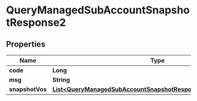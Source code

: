 

# QueryManagedSubAccountSnapshotResponse2


## Properties

| Name | Type | Description | Notes |
|------------ | ------------- | ------------- | -------------|
|**code** | **Long** |  |  [optional] |
|**msg** | **String** |  |  [optional] |
|**snapshotVos** | [**List&lt;QueryManagedSubAccountSnapshotResponse2SnapshotVosInner&gt;**](QueryManagedSubAccountSnapshotResponse2SnapshotVosInner.md) |  |  [optional] |



